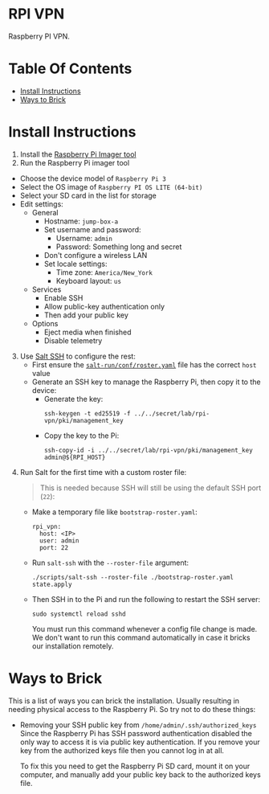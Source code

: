 # RPI VPN
Raspberry PI VPN.

# Table Of Contents
- [Install Instructions](#install-instructions)
- [Ways to Brick](#ways-to-brick)

# Install Instructions
1. Install the [Raspberry Pi Imager tool](https://www.raspberrypi.com/software/)
2. Run the Raspberry Pi imager tool
  - Choose the device model of `Raspberry Pi 3`
  - Select the OS image of `Raspberry PI OS LITE (64-bit)`
  - Select your SD card in the list for storage
  - Edit settings:
    - General
      - Hostname: `jump-box-a`
      - Set username and password:
        - Username: `admin`
        - Password: Something long and secret
      - Don't configure a wireless LAN
      - Set locale settings:
        - Time zone: `America/New_York`
        - Keyboard layout: `us`
    - Services
      - Enable SSH
      - Allow public-key authentication only
      - Then add your public key
    - Options
      - Eject media when finished
      - Disable telemetry
3. Use [Salt SSH](https://docs.saltproject.io/en/latest/topics/ssh/index.html) to configure the rest:
   - First ensure the [`salt-run/conf/roster.yaml`](./salt-run/conf/roster.yaml) file has the correct `host` value
   - Generate an SSH key to manage the Raspberry Pi, then copy it to the device:
     - Generate the key:
       ```
       ssh-keygen -t ed25519 -f ../../secret/lab/rpi-vpn/pki/management_key
       ```
     - Copy the key to the Pi:
       ```
       ssh-copy-id -i ../../secret/lab/rpi-vpn/pki/management_key admin@${RPI_HOST}
       ```
4. Run Salt for the first time with a custom roster file:
   > This is needed because SSH will still be using the default SSH port (`22`):
   - Make a temporary file like `bootstrap-roster.yaml`:
     ```
     rpi_vpn:
       host: <IP>
       user: admin
       port: 22
     ```
   - Run `salt-ssh` with the `--roster-file` argument:
     ```
     ./scripts/salt-ssh --roster-file ./bootstrap-roster.yaml state.apply
     ```
   - Then SSH in to the Pi and run the following to restart the SSH server:
     ```
     sudo systemctl reload sshd
     ```
     You must run this command whenever a config file change is made. We don't want to run this command automatically in case it bricks our installation remotely.
# Ways to Brick
This is a list of ways you can brick the installation. Usually resulting in needing physical access to the Raspberry Pi. So try not to do these things:

- Removing your SSH public key from `/home/admin/.ssh/authorized_keys`  
  Since the Raspberry Pi has SSH password authentication disabled the only way to access it is via public key authentication. If you remove your key from the authorized keys file then you cannot log in at all.  
  
  To fix this you need to get the Raspberry Pi SD card, mount it on your computer, and manually add your public key back to the authorized keys file.
